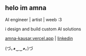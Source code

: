 ## helo im amna  

AI engineer | artist | weeb :3  

i design and build custom AI solutions  

[amna-kausar.vercel.app](https://amna-kausar.vercel.app/) | [linkedin](https://www.linkedin.com/in/amna-kausar/)

(づ｡◕‿‿◕｡)づ
